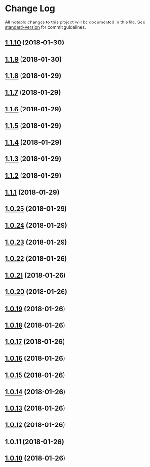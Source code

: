 # Change Log

All notable changes to this project will be documented in this file. See [standard-version](https://github.com/conventional-changelog/standard-version) for commit guidelines.

<a name="1.1.10"></a>
## [1.1.10](https://github.com/IPRIT/vue-virtual-repeater/compare/v1.1.9...v1.1.10) (2018-01-30)



<a name="1.1.9"></a>
## [1.1.9](https://github.com/IPRIT/vue-virtual-repeater/compare/v1.1.8...v1.1.9) (2018-01-30)



<a name="1.1.8"></a>
## [1.1.8](https://github.com/IPRIT/vue-virtual-repeater/compare/v1.1.7...v1.1.8) (2018-01-29)



<a name="1.1.7"></a>
## [1.1.7](https://github.com/IPRIT/vue-virtual-repeater/compare/v1.1.6...v1.1.7) (2018-01-29)



<a name="1.1.6"></a>
## [1.1.6](https://github.com/IPRIT/vue-virtual-repeater/compare/v1.1.5...v1.1.6) (2018-01-29)



<a name="1.1.5"></a>
## [1.1.5](https://github.com/IPRIT/vue-virtual-repeater/compare/v1.1.4...v1.1.5) (2018-01-29)



<a name="1.1.4"></a>
## [1.1.4](https://github.com/IPRIT/vue-virtual-repeater/compare/v1.1.3...v1.1.4) (2018-01-29)



<a name="1.1.3"></a>
## [1.1.3](https://github.com/IPRIT/vue-virtual-repeater/compare/v1.1.2...v1.1.3) (2018-01-29)



<a name="1.1.2"></a>
## [1.1.2](https://github.com/IPRIT/vue-virtual-repeater/compare/v1.1.1...v1.1.2) (2018-01-29)



<a name="1.1.1"></a>
## [1.1.1](https://github.com/IPRIT/vue-virtual-repeater/compare/v1.0.25...v1.1.1) (2018-01-29)



<a name="1.0.25"></a>
## [1.0.25](https://github.com/IPRIT/vue-virtual-repeater/compare/v1.0.24...v1.0.25) (2018-01-29)



<a name="1.0.24"></a>
## [1.0.24](https://github.com/IPRIT/vue-virtual-scroller/compare/v1.0.23...v1.0.24) (2018-01-29)



<a name="1.0.23"></a>
## [1.0.23](https://github.com/IPRIT/vue-virtual-scroller/compare/v1.0.22...v1.0.23) (2018-01-29)



<a name="1.0.22"></a>
## [1.0.22](https://github.com/IPRIT/vue-virtual-scroller/compare/v1.0.21...v1.0.22) (2018-01-26)



<a name="1.0.21"></a>
## [1.0.21](https://github.com/IPRIT/vue-virtual-scroller/compare/v1.0.20...v1.0.21) (2018-01-26)



<a name="1.0.20"></a>
## [1.0.20](https://github.com/IPRIT/vue-virtual-scroller/compare/v1.0.19...v1.0.20) (2018-01-26)



<a name="1.0.19"></a>
## [1.0.19](https://github.com/IPRIT/vue-virtual-scroller/compare/v1.0.18...v1.0.19) (2018-01-26)



<a name="1.0.18"></a>
## [1.0.18](https://github.com/IPRIT/vue-virtual-scroller/compare/v1.0.17...v1.0.18) (2018-01-26)



<a name="1.0.17"></a>
## [1.0.17](https://github.com/IPRIT/vue-virtual-scroller/compare/v1.0.16...v1.0.17) (2018-01-26)



<a name="1.0.16"></a>
## [1.0.16](https://github.com/IPRIT/vue-virtual-scroller/compare/v1.0.15...v1.0.16) (2018-01-26)



<a name="1.0.15"></a>
## [1.0.15](https://github.com/IPRIT/vue-virtual-scroller/compare/v1.0.14...v1.0.15) (2018-01-26)



<a name="1.0.14"></a>
## [1.0.14](https://github.com/IPRIT/vue-virtual-scroller/compare/v1.0.13...v1.0.14) (2018-01-26)



<a name="1.0.13"></a>
## [1.0.13](https://github.com/IPRIT/vue-virtual-scroller/compare/v1.0.12...v1.0.13) (2018-01-26)



<a name="1.0.12"></a>
## [1.0.12](https://github.com/IPRIT/vue-virtual-scroller/compare/v1.0.11...v1.0.12) (2018-01-26)



<a name="1.0.11"></a>
## [1.0.11](https://github.com/IPRIT/vue-virtual-scroller/compare/v1.0.10...v1.0.11) (2018-01-26)



<a name="1.0.10"></a>
## [1.0.10](https://github.com/IPRIT/vue-virtual-scroller/compare/v0.10.5...v1.0.10) (2018-01-26)
